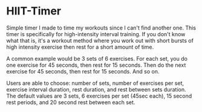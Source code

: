 # HIIT-Timer
Simple timer I made to time my workouts since I can't find another one. This timer is specifically for high-intensity interval training. If you don't know what that is, it's a workout method where you work out with short bursts of high intensity exercise then rest for a short amount of time.

A common example would be 3 sets of 6 exercises. For each set, you do one exercise for 45 seconds, then rest for 15 seconds. Then do the next exercise for 45 seconds, then rest for 15 seconds. And so on. 

Users are able to choose: number of sets, number of exercises per set, exercise interval duration, rest duration, and rest between sets duration. The default values are 3 sets, 6 exercises per set (45sec each), 15 second rest periods, and 20 second rest between each set.



